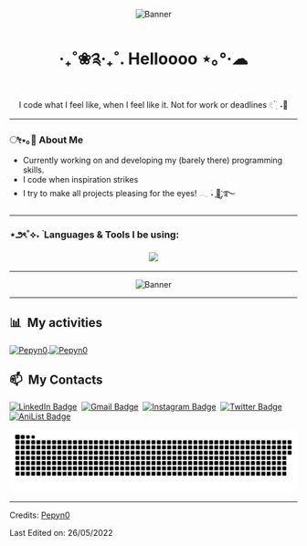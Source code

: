 <p align="center">
  <img 
    src="https://i.pinimg.com/originals/4b/a4/a3/4ba4a3201379339649ace503f62e7b8c.gif" 
    alt="Banner"
    width="100%"
    height="180"
  />
</p>







<h1 align="center">‧₊˚❀༉‧₊˚. Helloooo ⋆｡°·☁︎ </h1>
<p align="center">
  I code what I feel like, when I feel like it.  
  Not for work or deadlines 𓏲 ๋࣭ ࣪ ˖🎐
</p>

---

### ೀ⋆｡🌷 About Me
- Currently working on and developing my
  (barely there) programming skills.
- I code when inspiration strikes
- I try to make all projects pleasing
  for the eyes!
  𓂃 ࣪˖ ִֶָ🐇་༘࿐

---

### ⋆౨ৎ˚⟡˖ ࣪ Languages & Tools I be using:

<p align="center">
  <img src="https://skillicons.dev/icons?i=html,css,js,vscode,flutter,firebase,github,&theme=light" />
</p>

---

<p align="center">
  <img 
    src="https://i.pinimg.com/originals/70/82/63/70826360a72047abc1ff324e7df77b65.gif" 
    alt="Banner"
    width="100%"
    height="200"
  />
</p>

---

<h2 id="-my-activities">📊 &nbsp;My activities</h2>
  <a href="https://github.com/Pepyn0">
    <img width="450" height="170" align="center" alt="Pepyn0" src="https://github-readme-stats.vercel.app/api?username=Pepyn0&amp;theme=midnight-purple&amp;show_icons=true&amp;bg_color=0D1117&amp;hide_border=true&amp;count_private=true">
  </a>
  <a href="https://github.com/Pepyn0">
    <img align="center" alt="Pepyn0" src="https://github-readme-stats.vercel.app/api/top-langs/?username=Pepyn0&amp;theme=midnight-purple&amp;layout=compact&amp;bg_color=0D1117&amp;hide_border=true&amp;count_private=true">
  </a>
</div>
<div>
<h2 id="-my-contacts">📫 &nbsp;My Contacts</h2>
  <!-- [![Portfolio Badge](https://img.shields.io/badge/-Portifolio-blueviolet?style=flat-square&logo=Portfolio&logoColor=white)](https://pepyn0.github.io/)&nbsp; -->
<p><a href="https://www.linkedin.com/in/pablodsilva/"><img src="https://img.shields.io/badge/-Pablo_Silva-blue?style=flat-square&amp;logo=Linkedin&amp;logoColor=white&amp;link=https://www.linkedin.com/in/pablodsilva/" alt="LinkedIn Badge"></a>&nbsp;
<a href="mailto:pablo.pds100@gmail.com"><img src="https://img.shields.io/badge/-pablo.pds100@gmail.com-red?style=flat-square&amp;logo=Gmail&amp;logoColor=white" alt="Gmail Badge"></a>&nbsp;
<a href="https://www.instagram.com/pepyn0_/"><img src="https://img.shields.io/badge/-Pepyn0__-EB2A08?style=flat-square&amp;logo=Instagram&amp;logoColor=white" alt="Instagram Badge"></a>&nbsp;
<a href="https://twitter.com/Pepyn0"><img src="https://img.shields.io/badge/-Pepyn0-blue?style=flat-square&amp;logo=Twitter&amp;logoColor=white" alt="Twitter Badge"></a>&nbsp;
<a href="https://anilist.co/user/Pepyn0/"><img src="https://img.shields.io/badge/-Pepyn0-C063FF?style=flat-square&amp;logo=Anilist&amp;logoColor=white" alt="AniList Badge"></a></p>
</div>
<!-- ![Snake animation](https://github.com/Pepyn0/Pepyn0/blob/output/github-contribution-grid-snake.svg) -->
<div>
  <img src="https://github.com/Pepyn0/Pepyn0/raw/output/github-contribution-grid-snake.svg" alt="snake">
</div>
<!-- ## 📚 &nbsp;My Projects -->
<hr>
<p>Credits: <a href="https://github.com/Pepyn0">Pepyn0</a></p>
<p>Last Edited on: 26/05/2022</p> 
